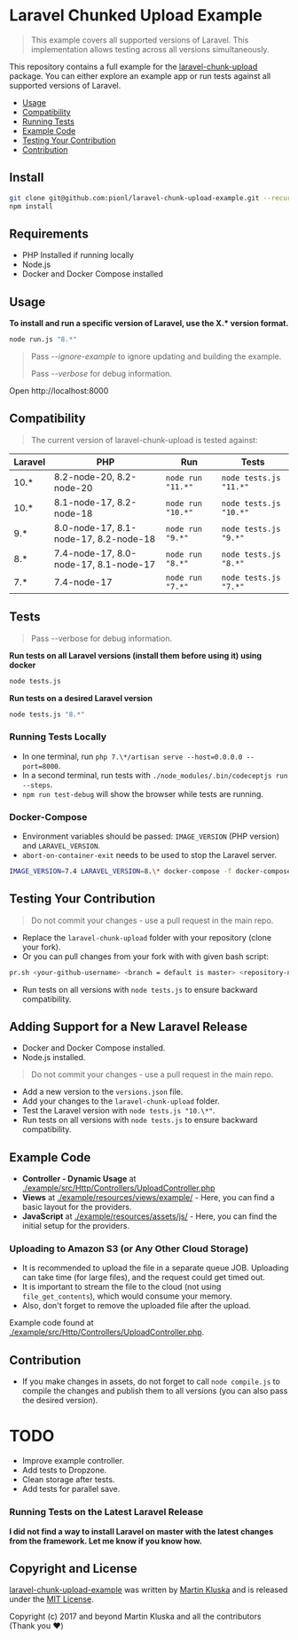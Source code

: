 # Laravel Chunked Upload Example

> This example covers all supported versions of Laravel. This implementation allows testing across all versions simultaneously.

This repository contains a full example for the [laravel-chunk-upload](https://github.com/pionl/laravel-chunk-upload) package. You can either explore an example app or run tests against all supported versions of Laravel.

* [Usage](#usage)
* [Compatibility](#compatibility)
* [Running Tests](#tests)
* [Example Code](#example-code)
* [Testing Your Contribution](#testing-your-contribution)
* [Contribution](#contribution)

## Install

```bash
git clone git@github.com:pionl/laravel-chunk-upload-example.git --recurse-submodules
npm install
```

## Requirements

- PHP Installed if running locally
- Node.js
- Docker and Docker Compose installed

## Usage

**To install and run a specific version of Laravel, use the X.\* version format.**

```bash
node run.js "8.*"
```

> Pass _--ignore-example_ to ignore updating and building the example.
> 
> Pass _--verbose_ for debug information.

Open http://localhost:8000

## Compatibility

> The current version of laravel-chunk-upload is tested against:

| Laravel | PHP                                   | Run               | Tests                  |
|---------|---------------------------------------|-------------------|------------------------|
| 10.*    | 8.2-node-20, 8.2-node-20              | `node run "11.*"` | `node tests.js "11.*"` |
| 10.*    | 8.1-node-17, 8.2-node-18              | `node run "10.*"` | `node tests.js "10.*"` |
| 9.*     | 8.0-node-17, 8.1-node-17, 8.2-node-18 | `node run "9.*"`  | `node tests.js "9.*"`  |
| 8.*     | 7.4-node-17, 8.0-node-17, 8.1-node-17 | `node run "8.*"`  | `node tests.js "8.*"`  |
| 7.*     | 7.4-node-17                           | `node run "7.*"`  | `node tests.js "7.*"`  |

## Tests

> Pass --verbose for debug information.

**Run tests on all Laravel versions (install them before using it) using docker**

```bash
node tests.js
```

**Run tests on a desired Laravel version**

```bash
node tests.js "8.*"
```

### Running Tests Locally

* In one terminal, run `php 7.\*/artisan serve --host=0.0.0.0 --port=8000`.
* In a second terminal, run tests with `./node_modules/.bin/codeceptjs run --steps`.
* `npm run test-debug` will show the browser while tests are running.

### Docker-Compose

* Environment variables should be passed: `IMAGE_VERSION` (PHP version) and `LARAVEL_VERSION`.
* `abort-on-container-exit` needs to be used to stop the Laravel server.

```bash
IMAGE_VERSION=7.4 LARAVEL_VERSION=8.\* docker-compose -f docker-compose.yml -f docker-compose-tests.yml up --abort-on-container-exit
```

## Testing Your Contribution

> Do not commit your changes - use a pull request in the main repo.

* Replace the `laravel-chunk-upload` folder with your repository (clone your fork).
* Or you can pull changes from your fork with with given bash script:

```bash
pr.sh <your-github-username> <branch = default is master> <repository-name = laravel-chunk-upload>
```
* Run tests on all versions with `node tests.js` to ensure backward compatibility.

## Adding Support for a New Laravel Release

- Docker and Docker Compose installed.
- Node.js installed.

> Do not commit your changes - use a pull request in the main repo.

* Add a new version to the `versions.json` file.
* Add your changes to the `laravel-chunk-upload` folder.
* Test the Laravel version with `node tests.js "10.\*"`.
* Run tests on all versions with `node tests.js` to ensure backward compatibility.

## Example Code

* **Controller - Dynamic Usage** at [./example/src/Http/Controllers/UploadController.php](./example/src/Http/Controllers/UploadController.php)
* **Views** at [./example/resources/views/example/](./example/resources/views/example/) - Here, you can find a basic layout for the providers.
* **JavaScript** at [./example/resources/assets/js/](./example/resources/assets/js/) - Here, you can find the initial setup for the providers.

### Uploading to Amazon S3 (or Any Other Cloud Storage)

* It is recommended to upload the file in a separate queue JOB. Uploading can take time (for large files), and the request could get timed out.
* It is important to stream the file to the cloud (not using `file_get_contents`), which would consume your memory.
* Also, don't forget to remove the uploaded file after the upload.

Example code found at [./example/src/Http/Controllers/UploadController.php](./example/src/Http/Controllers/UploadController.php#L59).


## Contribution

* If you make changes in assets, do not forget to call `node compile.js` to compile the changes and publish them to all versions (you can also pass the desired version).

# TODO

- Improve example controller.
- Add tests to Dropzone.
- Clean storage after tests.
- Add tests for parallel save.

### Running Tests on the Latest Laravel Release

**I did not find a way to install Laravel on master with the latest changes from the framework. Let me know if you know how.**


## Copyright and License

[laravel-chunk-upload-example](https://github.com/pionl/laravel-chunk-upload-example)
was written by [Martin Kluska](http://kluska.cz) and is released under the
[MIT License](LICENSE.md).

Copyright (c) 2017 and beyond Martin Kluska and all the contributors (Thank you ❤️)
